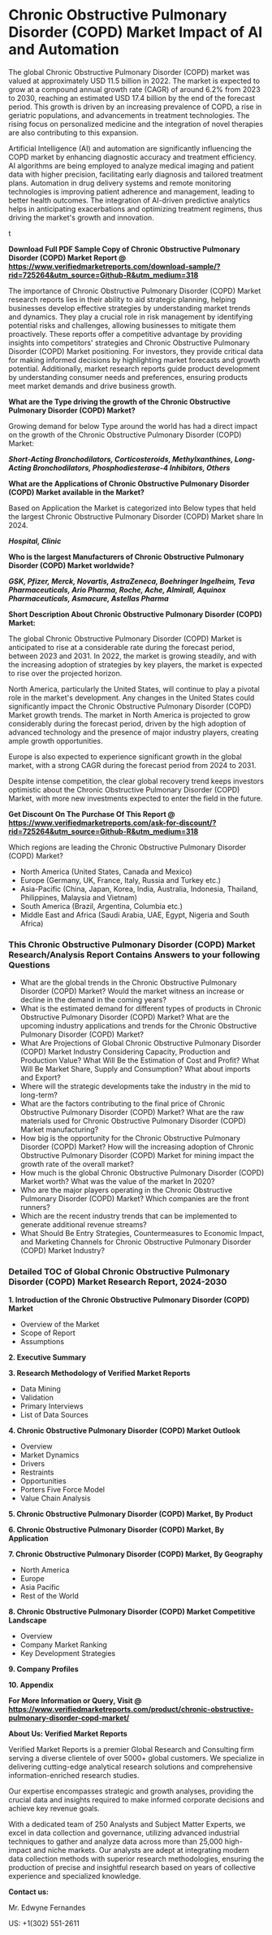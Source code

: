 <meta name="title" content="Global Chronic Obstructive Pulmonary Disorder (COPD) Market Impact of AI and Automation"><meta name="description" content="The global Chronic Obstructive Pulmonary Disorder (COPD) market was valued at approximately USD 11.5 billion in 2022. The market is expected to grow at a compound annu"><meta name="title" content="Chronic Obstructive Pulmonary Disorder (COPD) Market Size, Share, Scope, Trends, Growth, Opportunities, Analysis, Forecast"><h1>Chronic Obstructive Pulmonary Disorder (COPD) Market Impact of AI and Automation</h1><p>The global Chronic Obstructive Pulmonary Disorder (COPD) market was valued at approximately USD 11.5 billion in 2022. The market is expected to grow at a compound annual growth rate (CAGR) of around 6.2% from 2023 to 2030, reaching an estimated USD 17.4 billion by the end of the forecast period. This growth is driven by an increasing prevalence of COPD, a rise in geriatric populations, and advancements in treatment technologies. The rising focus on personalized medicine and the integration of novel therapies are also contributing to this expansion.</p><p>Artificial Intelligence (AI) and automation are significantly influencing the COPD market by enhancing diagnostic accuracy and treatment efficiency. AI algorithms are being employed to analyze medical imaging and patient data with higher precision, facilitating early diagnosis and tailored treatment plans. Automation in drug delivery systems and remote monitoring technologies is improving patient adherence and management, leading to better health outcomes. The integration of AI-driven predictive analytics helps in anticipating exacerbations and optimizing treatment regimens, thus driving the market's growth and innovation.</p>t</p><p id="" class=""><strong>Download Full PDF Sample Copy of Chronic Obstructive Pulmonary Disorder (COPD) Market Report @ <a href="https://www.verifiedmarketreports.com/download-sample/?rid=725264&utm_source=Github-R&utm_medium=318" target="_blank">https://www.verifiedmarketreports.com/download-sample/?rid=725264&utm_source=Github-R&utm_medium=318</a></strong></p><p>The importance of&nbsp;Chronic Obstructive Pulmonary Disorder (COPD) Market research reports lies in their ability to aid strategic planning, helping businesses develop effective strategies by understanding market trends and dynamics. They play a crucial role in risk management by identifying potential risks and challenges, allowing businesses to mitigate them proactively. These reports offer a competitive advantage by providing insights into competitors' strategies and Chronic Obstructive Pulmonary Disorder (COPD) Market positioning. For investors, they provide critical data for making informed decisions by highlighting market forecasts and growth potential. Additionally, market research reports guide product development by understanding consumer needs and preferences, ensuring products meet market demands and drive business growth.</p><p><strong>What are the&nbsp;Type driving the growth of the Chronic Obstructive Pulmonary Disorder (COPD) Market?</strong></p><p id="" class="">Growing demand for below Type around the world has had a direct impact on the growth of the Chronic Obstructive Pulmonary Disorder (COPD) Market:</p><em><strong>Short-Acting Bronchodilators, Corticosteroids, Methylxanthines, Long-Acting Bronchodilators, Phosphodiesterase-4 Inhibitors, Others</strong></em></p><strong>What are the&nbsp;Applications&nbsp;of Chronic Obstructive Pulmonary Disorder (COPD) Market available in the Market?</strong></p><p id="" class="">Based on Application the Market is categorized into Below types that held the largest Chronic Obstructive Pulmonary Disorder (COPD) Market share In 2024.</p><em><strong>Hospital, Clinic</strong></em></p><strong>Who is the largest Manufacturers of Chronic Obstructive Pulmonary Disorder (COPD) Market worldwide?</strong></p><p><em><strong>GSK, Pfizer, Merck, Novartis, AstraZeneca, Boehringer Ingelheim, Teva Pharmaceuticals, Ario Pharma, Roche, Ache, Almirall, Aquinox Pharmaceuticals, Asmacure, Astellas Pharma</strong></em></p><p id="" class=""><strong>Short Description About Chronic Obstructive Pulmonary Disorder (COPD) Market:</strong></p><p>The global Chronic Obstructive Pulmonary Disorder (COPD) Market is anticipated to rise at a considerable rate during the forecast period, between 2023 and 2031. In 2022, the market is growing steadily, and with the increasing adoption of strategies by key players, the market is expected to rise over the projected horizon.</p><p>North America, particularly the United States, will continue to play a pivotal role in the market's development. Any changes in the United States could significantly impact the Chronic Obstructive Pulmonary Disorder (COPD) Market growth trends. The market in North America is projected to grow considerably during the forecast period, driven by the high adoption of advanced technology and the presence of major industry players, creating ample growth opportunities.</p><p>Europe is also expected to experience significant growth in the global market, with a strong CAGR during the forecast period from 2024 to 2031.</p><p>Despite intense competition, the clear global recovery trend keeps investors optimistic about the Chronic Obstructive Pulmonary Disorder (COPD) Market, with more new investments expected to enter the field in the future.</p><p id="" class=""><strong>Get Discount On The Purchase Of This Report @ <a href="https://www.verifiedmarketreports.com/ask-for-discount/?rid=725264&utm_source=Github-R&utm_medium=318" target="_blank">https://www.verifiedmarketreports.com/ask-for-discount/?rid=725264&utm_source=Github-R&utm_medium=318</a></strong></p>Which regions are leading the Chronic Obstructive Pulmonary Disorder (COPD) Market?</p><ul><li>North America (United States, Canada and Mexico)</li><li>Europe (Germany, UK, France, Italy, Russia and Turkey etc.)</li><li>Asia-Pacific (China, Japan, Korea, India, Australia, Indonesia, Thailand, Philippines, Malaysia and Vietnam)</li><li>South America (Brazil, Argentina, Columbia etc.)</li><li>Middle East and Africa (Saudi Arabia, UAE, Egypt, Nigeria and South Africa)</li></ul><h3 id="" class="">This Chronic Obstructive Pulmonary Disorder (COPD) Market Research/Analysis Report Contains Answers to your following Questions</h3><ul><li>What are the global trends in the Chronic Obstructive Pulmonary Disorder (COPD) Market? Would the market witness an increase or decline in the demand in the coming years?</li><li>What is the estimated demand for different types of products in Chronic Obstructive Pulmonary Disorder (COPD) Market? What are the upcoming industry applications and trends for the Chronic Obstructive Pulmonary Disorder (COPD) Market?</li><li>What Are Projections of Global Chronic Obstructive Pulmonary Disorder (COPD) Market Industry Considering Capacity, Production and Production Value? What Will Be the Estimation of Cost and Profit? What Will Be Market Share, Supply and Consumption? What about imports and Export?</li><li>Where will the strategic developments take the industry in the mid to long-term?</li><li>What are the factors contributing to the final price of Chronic Obstructive Pulmonary Disorder (COPD) Market? What are the raw materials used for Chronic Obstructive Pulmonary Disorder (COPD) Market manufacturing?</li><li>How big is the opportunity for the Chronic Obstructive Pulmonary Disorder (COPD) Market? How will the increasing adoption of Chronic Obstructive Pulmonary Disorder (COPD) Market for mining impact the growth rate of the overall market?</li><li>How much is the global Chronic Obstructive Pulmonary Disorder (COPD) Market worth? What was the value of the market In 2020?</li><li>Who are the major players operating in the Chronic Obstructive Pulmonary Disorder (COPD) Market? Which companies are the front runners?</li><li>Which are the recent industry trends that can be implemented to generate additional revenue streams?</li><li>What Should Be Entry Strategies, Countermeasures to Economic Impact, and Marketing Channels for Chronic Obstructive Pulmonary Disorder (COPD) Market Industry?</li></ul><h3 id="" class="">Detailed TOC of Global Chronic Obstructive Pulmonary Disorder (COPD) Market Research Report, 2024-2030</h3><p id="" class=""><strong>1. Introduction of the Chronic Obstructive Pulmonary Disorder (COPD) Market</strong></p><ul><li>Overview of the Market</li><li>Scope of Report</li><li>Assumptions</li></ul><p id="" class=""><strong>2. Executive Summary</strong></p><p id="" class=""><strong>3. Research Methodology of Verified Market Reports</strong></p><ul><li>Data Mining</li><li>Validation</li><li>Primary Interviews</li><li>List of Data Sources</li></ul><p id="" class=""><strong>4. Chronic Obstructive Pulmonary Disorder (COPD) Market Outlook</strong></p><ul><li>Overview</li><li>Market Dynamics</li><li>Drivers</li><li>Restraints</li><li>Opportunities</li><li>Porters Five Force Model</li><li>Value Chain Analysis</li></ul><p id="" class=""><strong>5. Chronic Obstructive Pulmonary Disorder (COPD) Market, By Product</strong></p><p id="" class=""><strong>6. Chronic Obstructive Pulmonary Disorder (COPD) Market, By Application</strong></p><p id="" class=""><strong>7. Chronic Obstructive Pulmonary Disorder (COPD) Market, By Geography</strong></p><ul><li>North America</li><li>Europe</li><li>Asia Pacific</li><li>Rest of the World</li></ul><p id="" class=""><strong>8. Chronic Obstructive Pulmonary Disorder (COPD) Market Competitive Landscape</strong></p><ul><li>Overview</li><li>Company Market Ranking</li><li>Key Development Strategies</li></ul><p id="" class=""><strong>9. Company Profiles</strong></p><p id="" class=""><strong>10. Appendix</strong></p><p id="" class=""><strong>For More Information or Query, Visit @ <a href="https://www.verifiedmarketreports.com/product/chronic-obstructive-pulmonary-disorder-copd-market/" target="_blank">https://www.verifiedmarketreports.com/product/chronic-obstructive-pulmonary-disorder-copd-market/</a></strong></p><p id="" class=""><strong>About Us: Verified Market Reports</strong></p><p id="" class="">Verified Market Reports is a premier Global Research and Consulting firm serving a diverse clientele of over 5000+ global customers. We specialize in delivering cutting-edge analytical research solutions and comprehensive information-enriched research studies.</p><p id="" class="">Our expertise encompasses strategic and growth analyses, providing the crucial data and insights required to make informed corporate decisions and achieve key revenue goals.</p><p id="" class="">With a dedicated team of 250 Analysts and Subject Matter Experts, we excel in data collection and governance, utilizing advanced industrial techniques to gather and analyze data across more than 25,000 high-impact and niche markets. Our analysts are adept at integrating modern data collection methods with superior research methodologies, ensuring the production of precise and insightful research based on years of collective experience and specialized knowledge.</p><p id="" class=""><strong>Contact us:</strong></p><p id="" class="">Mr. Edwyne Fernandes</p><p id="" class="">US: +1(302) 551-2611</p>